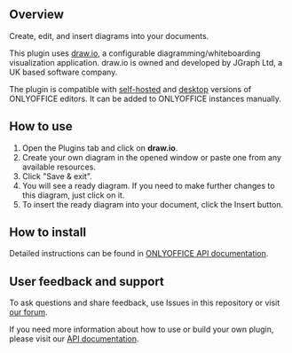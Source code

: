 ## Overview

Create, edit, and insert diagrams into your documents. 

This plugin uses [draw.io](https://github.com/jgraph/drawio), a configurable diagramming/whiteboarding visualization application. draw.io is owned and developed by JGraph Ltd, a UK based software company.

The plugin is compatible with [self-hosted](https://github.com/ONLYOFFICE/DocumentServer) and [desktop](https://github.com/ONLYOFFICE/DesktopEditors) versions of ONLYOFFICE editors. It can be added to ONLYOFFICE instances manually. 

## How to use

1. Open the Plugins tab and click on **draw.io**.
2. Create your own diagram in the opened window or paste one from any available resources.
3. Click "Save & exit".
4. You will see a ready diagram. If you need to make further changes to this diagram, just click on it.
5. To insert the ready diagram into your document, click the Insert button. 

## How to install

Detailed instructions can be found in [ONLYOFFICE API documentation](https://api.onlyoffice.com/plugin/installation).

## User feedback and support

To ask questions and share feedback, use Issues in this repository or visit [our forum](https://forum.onlyoffice.com/c/plugins/38).

If you need more information about how to use or build your own plugin, please visit our [API documentation](https://api.onlyoffice.com/plugin/basic).